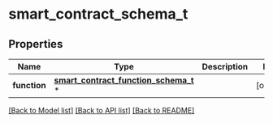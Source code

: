 # smart_contract_schema_t

## Properties
Name | Type | Description | Notes
------------ | ------------- | ------------- | -------------
**function** | [**smart_contract_function_schema_t**](smart_contract_function_schema.md) \* |  | [optional] 

[[Back to Model list]](../README.md#documentation-for-models) [[Back to API list]](../README.md#documentation-for-api-endpoints) [[Back to README]](../README.md)


